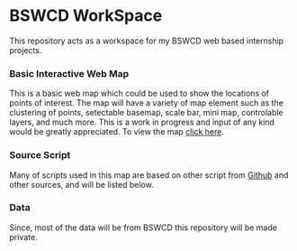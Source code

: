 # BSWCD WorkSpace

This repository acts as a workspace for my BSWCD web based internship projects.

### Basic Interactive Web Map

This is a basic web map which could be used to show the locations of points of interest. The map will have a variety of map element such as the clustering of points, setectable basemap, scale bar, mini map, controlable layers, and much more. This is a work in progress and input of any kind would be greatly appreciated. To view the map [click here](https://clarype.github.io/BSWCD/). 



### Source Script

Many of scripts used in this map are based on other script from [Github](https://github.com) and other sources, and will be listed below. 



### Data

Since, most of the data will be from BSWCD this repository will be made private.             
